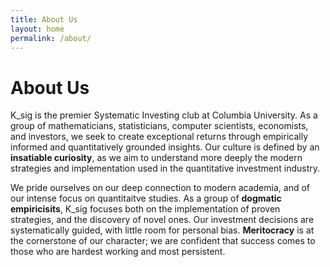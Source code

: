 ```yaml
---
title: About Us
layout: home
permalink: /about/
---
```

# About Us

K_sig is the premier Systematic Investing club at Columbia University. As a group of mathematicians, statisticians, computer scientists, economists, and investors, we seek to create exceptional returns through empirically informed and quantitatively grounded insights. Our culture is defined by an **insatiable curiosity**, as we aim to understand more deeply the modern strategies and implementation used in the quantitative investment industry.

We pride ourselves on our deep connection to modern academia, and of our intense focus on quantitaitve studies. As a group of **dogmatic empiricisits**, K_sig focuses both on the implementation of proven strategies, and the discovery of novel ones. Our investment decisions are systematically guided, with little room for personal bias. **Meritocracy** is at the cornerstone of our character; we are confident that success comes to those who are hardest working and most persistent. 